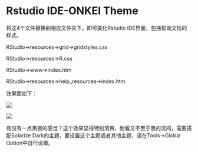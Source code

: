 # Rstudio IDE-ONKEI Theme

将这4个文件替换到相应文件夹下。即可美化Rstudio IDE界面，包括帮助文档的样式。

RStudio->resources->grid->gridstyles.css

RStudio->resources->R.css

RStudio->www->index.htm

RStudio->resources->help_resources->index.htm


效果图如下：

![](http://orobrju86.bkt.clouddn.com/2018/rs1.PNG)


![](http://orobrju86.bkt.clouddn.com/2018/rs2.PNG)  





有没有一点黑板的感觉？这个效果显得特别清爽、耐看又不至于黑的沉闷，需要搭配Solarize Dark的主题，要设置这个主题或者其他主题，请在Tools->Global Option中自行设置。

